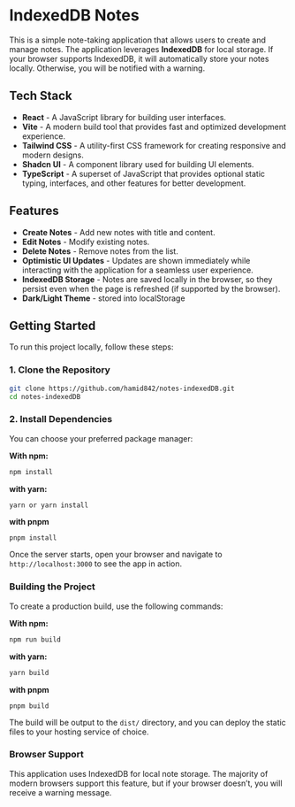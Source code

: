 # IndexedDB Notes

This is a simple note-taking application that allows users to create and manage notes. The application leverages **IndexedDB** for local storage. If your browser supports IndexedDB, it will automatically store your notes locally. Otherwise, you will be notified with a warning.

## Tech Stack

- **React** - A JavaScript library for building user interfaces.
- **Vite** - A modern build tool that provides fast and optimized development experience.
- **Tailwind CSS** - A utility-first CSS framework for creating responsive and modern designs.
- **Shadcn UI** - A component library used for building UI elements.
- **TypeScript** - A superset of JavaScript that provides optional static typing, interfaces, and other features for better development.

## Features

- **Create Notes** - Add new notes with title and content.
- **Edit Notes** - Modify existing notes.
- **Delete Notes** - Remove notes from the list.
- **Optimistic UI Updates** - Updates are shown immediately while interacting with the application for a seamless user experience.
- **IndexedDB Storage** - Notes are saved locally in the browser, so they persist even when the page is refreshed (if supported by the browser).
- **Dark/Light Theme** - stored into localStorage

## Getting Started

To run this project locally, follow these steps:

### 1. Clone the Repository

```bash
git clone https://github.com/hamid842/notes-indexedDB.git
cd notes-indexedDB
```

### 2. Install Dependencies

You can choose your preferred package manager:

**With npm:**
```bash
npm install
```
**with yarn:**
```bash
yarn or yarn install
```
**with pnpm**
```
pnpm install
```

Once the server starts, open your browser and navigate to `http://localhost:3000` to see the app in action.

### Building the Project
To create a production build, use the following commands:

**With npm:**
```bash
npm run build
```
**with yarn:**
```bash
yarn build
```
**with pnpm**
```
pnpm build
```

The build will be output to the `dist/` directory, and you can deploy the static files to your hosting service of choice.

### Browser Support
This application uses IndexedDB for local note storage. The majority of modern browsers support this feature, but if your browser doesn’t, you will receive a warning message.

